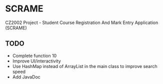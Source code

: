 # SCRAME
CZ2002 Project - Student Course Registration And Mark Entry Application (SCRAME)

## TODO
* Complete function 10
* Improve UI/interactivity
* Use HashMap instead of ArrayList in the main class to improve search speed
* Add JavaDoc
